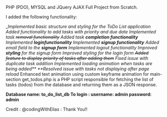 PHP (PDO), MYSQL and JQuery AJAX Full Project from Scratch.


I added the following functionality:

__Implemented basic structure and styling for the ToDo List application
 Added functionality to add tasks with priority and due date
 Implemented task ~~removal functionality~~
 Added task **completion functionality**
 Implemented **loginfunctionality**
 Implemented **signup functionality**
 Added email field to the **signup form**
 Implemented logout functionality
 Improved **styling** for the signup form
 Improved styling for the login form
 ~~Added feature to display priority of tasks after adding them~~
 Fixed issue with duplicate task addition
 Implemented loading animation when tasks are being added** **Resolved issue with tasks not displaying after page reload_
 Enhanced text animation using custom keyframe animation for main-section
 get_todos.php is a PHP script responsible for fetching the list of tasks (todos) from the database and returning them as a JSON response.

**Database name: to_do_list_db
To login :
username: admin
password: admin**


Credit : @codingWithElias : Thank You!!
